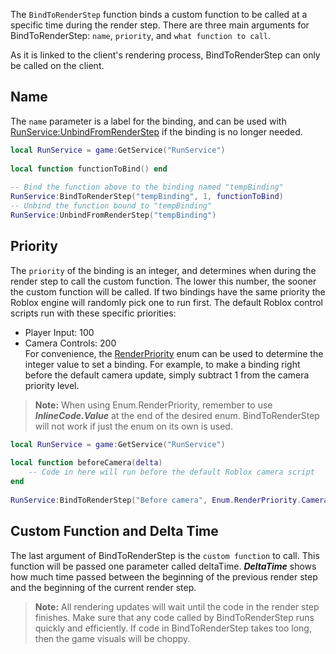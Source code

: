 The `BindToRenderStep` function binds a custom function to be called at a specific time during the render step. There are three main arguments for BindToRenderStep: `name`, `priority`, and `what function to call`.

As it is linked to the client's rendering process, BindToRenderStep can only be called on the client.

Name
----

The `name` parameter is a label for the binding, and can be used with [RunService:UnbindFromRenderStep](https://developer.roblox.com/en-us/api-reference/function/RunService/UnbindFromRenderStep) if the binding is no longer needed.

```lua
local RunService = game:GetService("RunService")
    
local function functionToBind() end
    
-- Bind the function above to the binding named "tempBinding"
RunService:BindToRenderStep("tempBinding", 1, functionToBind)
-- Unbind the function bound to "tempBinding"
RunService:UnbindFromRenderStep("tempBinding")
``` 

Priority
--------

The `priority` of the binding is an integer, and determines when during the render step to call the custom function. The lower this number, the sooner the custom function will be called. If two bindings have the same priority the Roblox engine will randomly pick one to run first. The default Roblox control scripts run with these specific priorities:

*   Player Input: 100
*   Camera Controls: 200  
    For convenience, the [RenderPriority](https://developer.roblox.com/en-us/api-reference/enum/RenderPriority) enum can be used to determine the integer value to set a binding. For example, to make a binding right before the default camera update, simply subtract 1 from the camera priority level.

> **Note:** When using Enum.RenderPriority, remember to use _**InlineCode.Value**_ at the end of the desired enum. BindToRenderStep will not work if just the enum on its own is used.

```lua
local RunService = game:GetService("RunService")
    
local function beforeCamera(delta)
	-- Code in here will run before the default Roblox camera script
end
    
RunService:BindToRenderStep("Before camera", Enum.RenderPriority.Camera.Value - 1, beforeCamera)
``` 

Custom Function and Delta Time
------------------------------

The last argument of BindToRenderStep is the `custom function` to call. This function will be passed one parameter called deltaTime. _**DeltaTime**_ shows how much time passed between the beginning of the previous render step and the beginning of the current render step.

> **Note:** All rendering updates will wait until the code in the render step finishes. Make sure that any code called by BindToRenderStep runs quickly and efficiently. If code in BindToRenderStep takes too long, then the game visuals will be choppy.